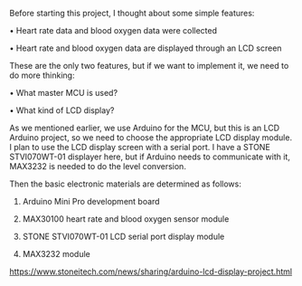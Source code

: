 Before starting this project, I thought about some simple features:

•  Heart rate data and blood oxygen data were collected

•  Heart rate and blood oxygen data are displayed through an LCD screen

 

These are the only two features, but if we want to implement it, we need to do more thinking:

•  What master MCU is used?

•  What kind of LCD display?

 

As we mentioned earlier, we use Arduino for the MCU, but this is an LCD Arduino project, so we need to choose the appropriate LCD display module. I plan to use the LCD display screen with a serial port. I have a STONE STVI070WT-01 displayer here, but if Arduino needs to communicate with it, MAX3232 is needed to do the level conversion.

 

Then the basic electronic materials are determined as follows:

1. Arduino Mini Pro development board

2. MAX30100 heart rate and blood oxygen sensor module

3. STONE STVI070WT-01 LCD serial port display module

4. MAX3232 module

 https://www.stoneitech.com/news/sharing/arduino-lcd-display-project.html
